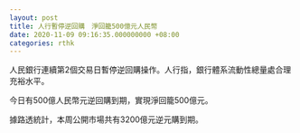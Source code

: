 ```yaml
---
layout: post
title: 人行暫停逆回購　淨回籠500億元人民幣
date: 2020-11-09 09:16:35.000000000 +08:00
categories: rthk
---
```


人民銀行連續第2個交易日暫停逆回購操作。人行指，銀行體系流動性總量處合理充裕水平。

今日有500億人民幣元逆回購到期，實現淨回籠500億元。

據路透統計，本周公開市場共有3200億元逆元購到期。
